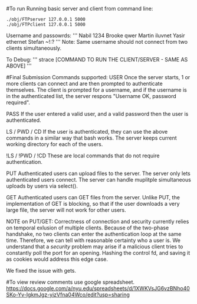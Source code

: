 #To run
Running basic server and client from command line:

```
./obj/FTPserver 127.0.0.1 5000
./obj/FTPclient 127.0.0.1 5000
```
Username and passowrds:
'''
Nabil        1234
Brooke       qwer
Martin       iluvnet
Yasir		 ethernet
Stefan	     ~!:?
'''
Note: Same username should not connect from two clients simultaneously.


To Debug:
'''
strace [COMMAND TO RUN THE CLIENT/SERVER - SAME AS ABOVE]
'''


#Final Submission
Commands supported:
USER
Once the server starts, 1 or more clients can connect and are then prompted to authenticate themselves. The client is prompted for a username, and if the username is in the authenticated list, the server respons "Username OK, password required".

PASS
If the user entered a valid user, and a valid password then the user is authenticated. 

LS / PWD / CD
If the user is authenticated, they can use the above commands in a similar way that bash works. The server keeps current working directory for each of the users.

!LS / !PWD / !CD
These are local commands that do not require authentication.

PUT
Authenticated users can upload files to the server. The server only lets authenticated users connect. The server can handle muplitple simultaneous uploads by users via select(). 

GET
Authenticated users can GET files from the server. Unlike PUT, the implementation of GET is blocking, so that if the user downloads a very large file, the server will not work for other users.

NOTE on PUT/GET: Correctness of connection and security currently relies on temporal exlusion of multiple clients. Because of the two-phase handshake, no two clients can enter the authentication loop at the same time. Therefore, we can tell with reasonable certainty who a user is. We understand that a *security* problem may arise if a malicious client tries to constantly poll the port for an opening. Hashing the control fd, and saving it as cookies would address this edge case.

We fixed the issue with gets.


#To view review comments use google spreadsheet.
https://docs.google.com/a/nyu.edu/spreadsheets/d/1XWKVsJG6vzBNho40SKo-Yv-IgkmJgz-yizVfna04Wco/edit?usp=sharing
